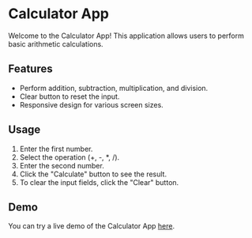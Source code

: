 # Calculator App

Welcome to the Calculator App! This application allows users to perform basic arithmetic calculations.

## Features

- Perform addition, subtraction, multiplication, and division.
- Clear button to reset the input.
- Responsive design for various screen sizes.

## Usage

1. Enter the first number.
2. Select the operation (+, -, *, /).
3. Enter the second number.
4. Click the "Calculate" button to see the result.
5. To clear the input fields, click the "Clear" button.

## Demo

You can try a live demo of the Calculator App [here](https://sp1654989.github.io/calculator/).

